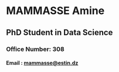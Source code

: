 # MAMMASSE Amine
## PhD Student in Data Science
### Office Number: 308
#### Email : mammasse@estin.dz